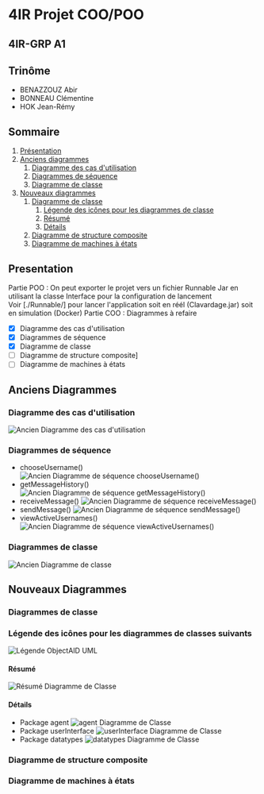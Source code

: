 # 4IR Projet COO/POO
## 4IR-GRP A1
## Trinôme
  * BENAZZOUZ Abir
  * BONNEAU Clémentine
  * HOK Jean-Rémy  
## Sommaire
1. [Présentation](#presentation)
2. [Anciens diagrammes](#oldDiagrams)
    1. [Diagramme des cas d'utilisation](#oldUseCase)
    2. [Diagrammes de séquence](#oldSequence)
    3. [Diagramme de classe](#oldClass)
3. [Nouveaux diagrammes](#newDiagrams)
    1. [Diagramme de classe](#newClass)
        1. [Légende des icônes pour les diagrammes de classe](#objectAIDLegend)
        2. [Résumé](#newClassSummary)
        3. [Détails](#newClassDetails)
    2. [Diagramme de structure composite](#newComposite)
    3. [Diagramme de machines à états](#newState)
## Presentation <a name="presentation"></a>
Partie POO : 
  On peut exporter le projet vers un fichier Runnable Jar en utilisant la classe Interface pour la configuration de lancement  
  Voir [./Runnable/] pour lancer l'application soit en réél (Clavardage.jar) soit en simulation (Docker)
Partie COO : Diagrammes à refaire
- [x] Diagramme des cas d'utilisation
- [X] Diagrammes de séquence
- [X] Diagramme de classe
- [ ] Diagramme de structure composite]
- [ ] Diagramme de machines à états
## Anciens Diagrammes <a name="oldDiagrams"></a>
### Diagramme des cas d'utilisation <a name="oldUseCase"></a>
![Ancien Diagramme des cas d'utilisation](https://github.com/PiKouri/4a-projet-oo/blob/main/img/UseCase%20Diagram.png)
### Diagrammes de séquence <a name="oldSequence"></a>
  * chooseUsername() 
  ![Ancien Diagramme de séquence chooseUsername()](https://github.com/PiKouri/4a-projet-oo/blob/main/img/chooseUsername.png)
  * getMessageHistory()
  ![Ancien Diagramme de séquence getMessageHistory()](https://github.com/PiKouri/4a-projet-oo/blob/main/img/getMessageHistory.png)
  * receiveMessage()
  ![Ancien Diagramme de séquence receiveMessage()](https://github.com/PiKouri/4a-projet-oo/blob/main/img/receiveMessage.png)
  * sendMessage()
  ![Ancien Diagramme de séquence sendMessage()](https://github.com/PiKouri/4a-projet-oo/blob/main/img/sendMessage.png)
  * viewActiveUsernames()
  ![Ancien Diagramme de séquence viewActiveUsernames()](https://github.com/PiKouri/4a-projet-oo/blob/main/img/viewActiveUsernames.png)
### Diagrammes de classe <a name="oldClass"></a>
![Ancien Diagramme de classe](https://github.com/PiKouri/4a-projet-oo/blob/main/img/ClassDiagram%20v2.png)
## Nouveaux Diagrammes <a name="newDiagrams"></a>
### Diagrammes de classe <a name="newClass"></a>
### Légende des icônes pour les diagrammes de classes suivants <a name ="objectAIDLegend"></a>
![Légende ObjectAID UML](https://github.com/PiKouri/4a-projet-oo/blob/main/img/Nouveaux%20Diagrammes/Legend%20ObjectAID%20UML.png)
#### Résumé <a name="newClassSummary"></a>
![Résumé Diagramme de Classe](https://github.com/PiKouri/4a-projet-oo/blob/main/img/Nouveaux%20Diagrammes/Class/Résumé%20Diagramme%20de%20Classe.png)
#### Détails <a name="newClassDetails"></a>
  * Package agent
![agent Diagramme de Classe](https://github.com/PiKouri/4a-projet-oo/blob/main/img/Nouveaux%20Diagrammes/Class/agent%20Class%20Diagram.png)
  * Package userInterface
![userInterface Diagramme de Classe](https://github.com/PiKouri/4a-projet-oo/blob/main/img/Nouveaux%20Diagrammes/Class/userInterface%20Class%20Diagram.png)
  * Package datatypes
![datatypes Diagramme de Classe](https://github.com/PiKouri/4a-projet-oo/blob/main/img/Nouveaux%20Diagrammes/Class/datatypes%20Class%20Diagram.png)
### Diagramme de structure composite <a name="newComposite"></a>
### Diagramme de machines à états <a name="newState"></a>
